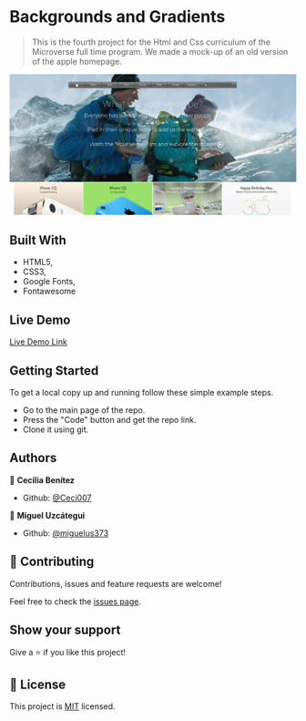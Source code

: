 # Backgrounds and Gradients

> This is the fourth project for the Html and Css curriculum of the Microverse full time program. We made a mock-up of an old version of the apple homepage.

![screenshot](./page-screenshot.jpg)


## Built With

- HTML5,
- CSS3,
- Google Fonts,
- Fontawesome

## Live Demo

[Live Demo Link](https://raw.githack.com/Ceci007/Backgrounds-and-Gradients/feature-branch/index.html)


## Getting Started

To get a local copy up and running follow these simple example steps.

- Go to the main page of the repo.
- Press the "Code" button and get the repo link.
- Clone it using git.


## Authors

👤 **Cecilia Benítez**

- Github: [@Ceci007](https://github.com/Ceci007)

👤 **Miguel Uzcátegui**

- Github: [@miguelus373](https://github.com/miguelus373)


## 🤝 Contributing

Contributions, issues and feature requests are welcome!

Feel free to check the [issues page](https://github.com/Miguelus373/TNYT-Article/issues).


## Show your support

Give a ⭐️ if you like this project!


## 📝 License

This project is [MIT](lic.url) licensed.
